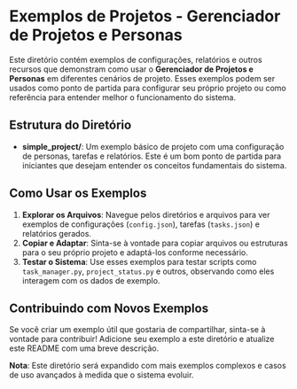 # Exemplos de Projetos - Gerenciador de Projetos e Personas

Este diretório contém exemplos de configurações, relatórios e outros recursos que demonstram como usar o **Gerenciador de Projetos e Personas** em diferentes cenários de projeto. Esses exemplos podem ser usados como ponto de partida para configurar seu próprio projeto ou como referência para entender melhor o funcionamento do sistema.

## Estrutura do Diretório

- **simple_project/**: Um exemplo básico de projeto com uma configuração de personas, tarefas e relatórios. Este é um bom ponto de partida para iniciantes que desejam entender os conceitos fundamentais do sistema.

## Como Usar os Exemplos

1. **Explorar os Arquivos**: Navegue pelos diretórios e arquivos para ver exemplos de configurações (`config.json`), tarefas (`tasks.json`) e relatórios gerados.
2. **Copiar e Adaptar**: Sinta-se à vontade para copiar arquivos ou estruturas para o seu próprio projeto e adaptá-los conforme necessário.
3. **Testar o Sistema**: Use esses exemplos para testar scripts como `task_manager.py`, `project_status.py` e outros, observando como eles interagem com os dados de exemplo.

## Contribuindo com Novos Exemplos

Se você criar um exemplo útil que gostaria de compartilhar, sinta-se à vontade para contribuir! Adicione seu exemplo a este diretório e atualize este README com uma breve descrição.

**Nota**: Este diretório será expandido com mais exemplos complexos e casos de uso avançados à medida que o sistema evoluir.
